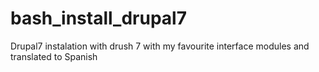 # bash_install_drupal7
Drupal7 instalation with drush 7 with my favourite interface modules and translated to Spanish

